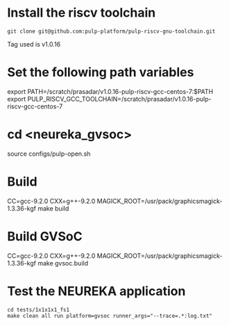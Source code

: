 # Install the riscv toolchain 
```
git clone git@github.com:pulp-platform/pulp-riscv-gnu-toolchain.git
```
Tag used is v1.0.16
# Set the following path variables 
export PATH=/scratch/prasadar/v1.0.16-pulp-riscv-gcc-centos-7:$PATH
export PULP_RISCV_GCC_TOOLCHAIN=/scratch/prasadar/v1.0.16-pulp-riscv-gcc-centos-7
# cd <neureka_gvsoc>
source configs/pulp-open.sh
# Build 
CC=gcc-9.2.0 CXX=g++-9.2.0 MAGICK_ROOT=/usr/pack/graphicsmagick-1.3.36-kgf make build
# Build GVSoC
CC=gcc-9.2.0 CXX=g++-9.2.0 MAGICK_ROOT=/usr/pack/graphicsmagick-1.3.36-kgf make gvsoc.build
# Test the NEUREKA application 
```
cd tests/1x1x1x1_fs1
make clean all run platform=gvsoc runner_args="--trace=.*:log.txt"
```
